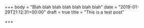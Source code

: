 +++
body = "Blah blah blah blah blah blah blah"
date = "2019-01-29T21:12:31+00:00"
draft = true
title = "This is a test post"

+++
